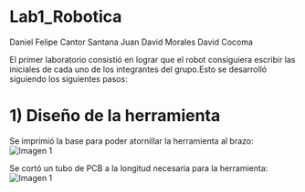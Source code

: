 # Lab1_Robotica

Daniel Felipe Cantor Santana
Juan David Morales
David Cocoma


El primer laboratorio consistió en lograr que el robot consiguiera escribir las iniciales de cada uno de los integrantes del grupo.Esto se desarrolló siguiendo los siguientes pasos:

# 1) Diseño de la herramienta
Se imprimió la base para poder atornillar la herramienta al brazo:
![Imagen 1](https://github.com/Robotica-2022-I/Lab1_Robotica/blob/main/Base%20herramienta.jpeg)

Se cortó un tubo de PCB a la longitud necesaria para la herramienta:
![Imagen 1](https://github.com/Robotica-2022-I/Lab1_Robotica/blob/main/Tubo%20PBC.jpeg)
